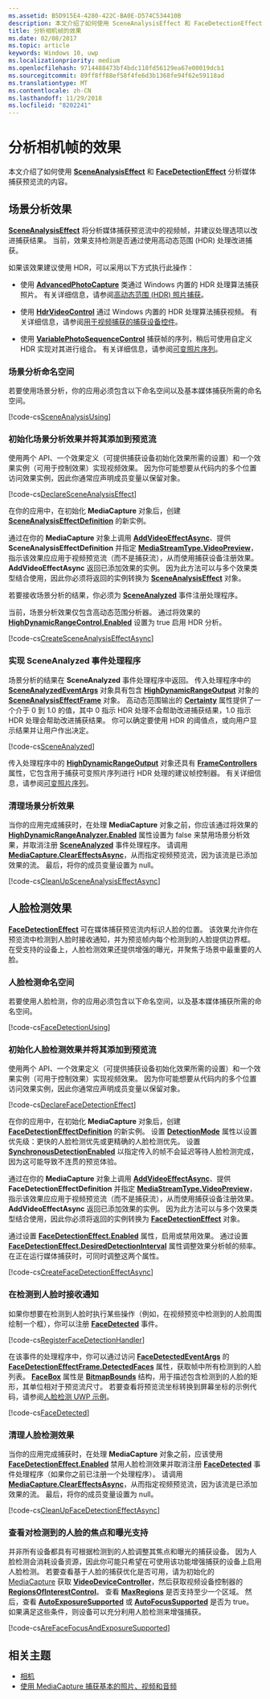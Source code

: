 ```yaml
---
ms.assetid: B5D915E4-4280-422C-BA0E-D574C534410B
description: 本文介绍了如何使用 SceneAnalysisEffect 和 FaceDetectionEffect 分析媒体捕获预览流的内容。
title: 分析相机帧的效果
ms.date: 02/08/2017
ms.topic: article
keywords: Windows 10, uwp
ms.localizationpriority: medium
ms.openlocfilehash: 9714488473bf4bdc118fd56129ea67e00019dcb1
ms.sourcegitcommit: 89ff8ff88ef58f4fe6d3b1368fe94f62e59118ad
ms.translationtype: MT
ms.contentlocale: zh-CN
ms.lasthandoff: 11/29/2018
ms.locfileid: "8202241"
---
```

# <a name="effects-for-analyzing-camera-frames"></a>分析相机帧的效果



本文介绍了如何使用 [**SceneAnalysisEffect**](https://msdn.microsoft.com/library/windows/apps/dn948902) 和 [**FaceDetectionEffect**](https://msdn.microsoft.com/library/windows/apps/dn948776) 分析媒体捕获预览流的内容。

## <a name="scene-analysis-effect"></a>场景分析效果

[**SceneAnalysisEffect**](https://msdn.microsoft.com/library/windows/apps/dn948902) 将分析媒体捕获预览流中的视频帧，并建议处理选项以改进捕获结果。 当前，效果支持检测是否通过使用高动态范围 (HDR) 处理改进捕获。

如果该效果建议使用 HDR，可以采用以下方式执行此操作：

-   使用 [**AdvancedPhotoCapture**](https://msdn.microsoft.com/library/windows/apps/mt181386) 类通过 Windows 内置的 HDR 处理算法捕获照片。 有关详细信息，请参阅[高动态范围 (HDR) 照片捕获](high-dynamic-range-hdr-photo-capture.md)。

-   使用 [**HdrVideoControl**](https://msdn.microsoft.com/library/windows/apps/dn926680) 通过 Windows 内置的 HDR 处理算法捕获视频。 有关详细信息，请参阅[用于视频捕获的捕获设备控件](capture-device-controls-for-video-capture.md)。

-   使用 [**VariablePhotoSequenceControl**](https://msdn.microsoft.com/library/windows/apps/dn640573) 捕获帧的序列，稍后可使用自定义 HDR 实现对其进行组合。 有关详细信息，请参阅[可变照片序列](variable-photo-sequence.md)。

### <a name="scene-analysis-namespaces"></a>场景分析命名空间

若要使用场景分析，你的应用必须包含以下命名空间以及基本媒体捕获所需的命名空间。

[!code-cs[SceneAnalysisUsing](./code/BasicMediaCaptureWin10/cs/MainPage.xaml.cs#SnippetSceneAnalysisUsing)]

### <a name="initialize-the-scene-analysis-effect-and-add-it-to-the-preview-stream"></a>初始化场景分析效果并将其添加到预览流

使用两个 API、一个效果定义（可提供捕获设备初始化效果所需的设置）和一个效果实例（可用于控制效果）实现视频效果。 因为你可能想要从代码内的多个位置访问效果实例，因此你通常应声明成员变量以保留对象。

[!code-cs[DeclareSceneAnalysisEffect](./code/BasicMediaCaptureWin10/cs/MainPage.xaml.cs#SnippetDeclareSceneAnalysisEffect)]

在你的应用中，在初始化 **MediaCapture** 对象后，创建 [**SceneAnalysisEffectDefinition**](https://msdn.microsoft.com/library/windows/apps/dn948903) 的新实例。

通过在你的 **MediaCapture** 对象上调用 [**AddVideoEffectAsync**](https://msdn.microsoft.com/library/windows/apps/dn878035)、提供 **SceneAnalysisEffectDefinition** 并指定 [**MediaStreamType.VideoPreview**](https://msdn.microsoft.com/library/windows/apps/br226640)，指示该效果应应用于视频预览流（而不是捕获流），从而使用捕获设备注册效果。 **AddVideoEffectAsync** 返回已添加效果的实例。 因为此方法可以与多个效果类型结合使用，因此你必须将返回的实例转换为 [**SceneAnalysisEffect**](https://msdn.microsoft.com/library/windows/apps/dn948902) 对象。

若要接收场景分析的结果，你必须为 [**SceneAnalyzed**](https://msdn.microsoft.com/library/windows/apps/dn948920) 事件注册处理程序。

当前，场景分析效果仅包含高动态范围分析器。 通过将效果的 [**HighDynamicRangeControl.Enabled**](https://msdn.microsoft.com/library/windows/apps/dn948827) 设置为 true 启用 HDR 分析。

[!code-cs[CreateSceneAnalysisEffectAsync](./code/BasicMediaCaptureWin10/cs/MainPage.xaml.cs#SnippetCreateSceneAnalysisEffectAsync)]

### <a name="implement-the-sceneanalyzed-event-handler"></a>实现 SceneAnalyzed 事件处理程序

场景分析的结果在 **SceneAnalyzed** 事件处理程序中返回。 传入处理程序中的 [**SceneAnalyzedEventArgs**](https://msdn.microsoft.com/library/windows/apps/dn948922) 对象具有包含 [**HighDynamicRangeOutput**](https://msdn.microsoft.com/library/windows/apps/dn948830) 对象的 [**SceneAnalysisEffectFrame**](https://msdn.microsoft.com/library/windows/apps/dn948907) 对象。 高动态范围输出的 [**Certainty**](https://msdn.microsoft.com/library/windows/apps/dn948833) 属性提供了一个介于 0 到 1.0 的值，其中 0 指示 HDR 处理不会帮助改进捕获结果，1.0 指示 HDR 处理会帮助改进捕获结果。 你可以确定要使用 HDR 的阈值点，或向用户显示结果并让用户作出决定。

[!code-cs[SceneAnalyzed](./code/BasicMediaCaptureWin10/cs/MainPage.xaml.cs#SnippetSceneAnalyzed)]

传入处理程序中的 [**HighDynamicRangeOutput**](https://msdn.microsoft.com/library/windows/apps/dn948830) 对象还具有 [**FrameControllers**](https://msdn.microsoft.com/library/windows/apps/dn948834) 属性，它包含用于捕获可变照片序列进行 HDR 处理的建议帧控制器。 有关详细信息，请参阅[可变照片序列](variable-photo-sequence.md)。

### <a name="clean-up-the-scene-analysis-effect"></a>清理场景分析效果

当你的应用完成捕获时，在处理 **MediaCapture** 对象之前，你应该通过将效果的 [**HighDynamicRangeAnalyzer.Enabled**](https://msdn.microsoft.com/library/windows/apps/dn948827) 属性设置为 false 来禁用场景分析效果，并取消注册 [**SceneAnalyzed**](https://msdn.microsoft.com/library/windows/apps/dn948920) 事件处理程序。 请调用 [**MediaCapture.ClearEffectsAsync**](https://msdn.microsoft.com/library/windows/apps/br226592)，从而指定视频预览流，因为该流是已添加效果的流。 最后，将你的成员变量设置为 null。

[!code-cs[CleanUpSceneAnalysisEffectAsync](./code/BasicMediaCaptureWin10/cs/MainPage.xaml.cs#SnippetCleanUpSceneAnalysisEffectAsync)]

## <a name="face-detection-effect"></a>人脸检测效果

[**FaceDetectionEffect**](https://msdn.microsoft.com/library/windows/apps/dn948776) 可在媒体捕获预览流内标识人脸的位置。 该效果允许你在预览流中检测到人脸时接收通知，并为预览帧内每个检测到的人脸提供边界框。 在受支持的设备上，人脸检测效果还提供增强的曝光，并聚焦于场景中最重要的人脸。

### <a name="face-detection-namespaces"></a>人脸检测命名空间

若要使用人脸检测，你的应用必须包含以下命名空间，以及基本媒体捕获所需的命名空间。

[!code-cs[FaceDetectionUsing](./code/BasicMediaCaptureWin10/cs/MainPage.xaml.cs#SnippetFaceDetectionUsing)]

### <a name="initialize-the-face-detection-effect-and-add-it-to-the-preview-stream"></a>初始化人脸检测效果并将其添加到预览流

使用两个 API、一个效果定义（可提供捕获设备初始化效果所需的设置）和一个效果实例（可用于控制效果）实现视频效果。 因为你可能想要从代码内的多个位置访问效果实例，因此你通常应声明成员变量以保留对象。

[!code-cs[DeclareFaceDetectionEffect](./code/BasicMediaCaptureWin10/cs/MainPage.xaml.cs#SnippetDeclareFaceDetectionEffect)]

在你的应用中，在初始化 **MediaCapture** 对象后，创建 [**FaceDetectionEffectDefinition**](https://msdn.microsoft.com/library/windows/apps/dn948778) 的新实例。 设置 [**DetectionMode**](https://msdn.microsoft.com/library/windows/apps/dn948781) 属性以设置优先级：更快的人脸检测优先或更精确的人脸检测优先。 设置 [**SynchronousDetectionEnabled**](https://msdn.microsoft.com/library/windows/apps/dn948786) 以指定传入的帧不会延迟等待人脸检测完成，因为这可能导致不连贯的预览体验。

通过在你的 **MediaCapture** 对象上调用 [**AddVideoEffectAsync**](https://msdn.microsoft.com/library/windows/apps/dn878035)、提供 **FaceDetectionEffectDefinition** 并指定 [**MediaStreamType.VideoPreview**](https://msdn.microsoft.com/library/windows/apps/br226640)，指示该效果应应用于视频预览流（而不是捕获流），从而使用捕获设备注册效果。 **AddVideoEffectAsync** 返回已添加效果的实例。 因为此方法可以与多个效果类型结合使用，因此你必须将返回的实例转换为 [**FaceDetectionEffect**](https://msdn.microsoft.com/library/windows/apps/dn948776) 对象。

通过设置 [**FaceDetectionEffect.Enabled**](https://msdn.microsoft.com/library/windows/apps/dn948818) 属性，启用或禁用效果。 通过设置 [**FaceDetectionEffect.DesiredDetectionInterval**](https://msdn.microsoft.com/library/windows/apps/dn948814) 属性调整效果分析帧的频率。 在正在运行媒体捕获时，可同时调整这两个属性。

[!code-cs[CreateFaceDetectionEffectAsync](./code/BasicMediaCaptureWin10/cs/MainPage.xaml.cs#SnippetCreateFaceDetectionEffectAsync)]

### <a name="receive-notifications-when-faces-are-detected"></a>在检测到人脸时接收通知

如果你想要在检测到人脸时执行某些操作（例如，在视频预览中检测到的人脸周围绘制一个框），你可以注册 [**FaceDetected**](https://msdn.microsoft.com/library/windows/apps/dn948820) 事件。

[!code-cs[RegisterFaceDetectionHandler](./code/BasicMediaCaptureWin10/cs/MainPage.xaml.cs#SnippetRegisterFaceDetectionHandler)]

在该事件的处理程序中，你可以通过访问 [**FaceDetectedEventArgs**](https://msdn.microsoft.com/library/windows/apps/dn948774) 的 [**FaceDetectionEffectFrame.DetectedFaces**](https://msdn.microsoft.com/library/windows/apps/dn948792) 属性，获取帧中所有检测到的人脸列表。 [**FaceBox**](https://msdn.microsoft.com/library/windows/apps/dn974126) 属性是 [**BitmapBounds**](https://msdn.microsoft.com/library/windows/apps/br226169) 结构，用于描述包含检测到的人脸的矩形，其单位相对于预览流尺寸。 若要查看将预览流坐标转换到屏幕坐标的示例代码，请参阅[人脸检测 UWP 示例](http://go.microsoft.com/fwlink/?LinkId=619486)。

[!code-cs[FaceDetected](./code/BasicMediaCaptureWin10/cs/MainPage.xaml.cs#SnippetFaceDetected)]

### <a name="clean-up-the-face-detection-effect"></a>清理人脸检测效果

当你的应用完成捕获时，在处理 **MediaCapture** 对象之前，应该使用 [**FaceDetectionEffect.Enabled**](https://msdn.microsoft.com/library/windows/apps/dn948818) 禁用人脸检测效果并取消注册 [**FaceDetected**](https://msdn.microsoft.com/library/windows/apps/dn948820) 事件处理程序（如果你之前已注册一个处理程序）。 请调用 [**MediaCapture.ClearEffectsAsync**](https://msdn.microsoft.com/library/windows/apps/br226592)，从而指定视频预览流，因为该流是已添加效果的流。 最后，将你的成员变量设置为 null。

[!code-cs[CleanUpFaceDetectionEffectAsync](./code/BasicMediaCaptureWin10/cs/MainPage.xaml.cs#SnippetCleanUpFaceDetectionEffectAsync)]

### <a name="check-for-focus-and-exposure-support-for-detected-faces"></a>查看对检测到的人脸的焦点和曝光支持

并非所有设备都具有可根据检测到的人脸调整其焦点和曝光的捕获设备。 因为人脸检测会消耗设备资源，因此你可能只希望在可使用该功能增强捕获的设备上启用人脸检测。 若要查看基于人脸的捕获优化是否可用，请为初始化的 [MediaCapture](capture-photos-and-video-with-mediacapture.md) 获取 [**VideoDeviceController**](https://msdn.microsoft.com/library/windows/apps/br226825)，然后获取视频设备控制器的 [**RegionsOfInterestControl**](https://msdn.microsoft.com/library/windows/apps/dn279064)。 查看 [**MaxRegions**](https://msdn.microsoft.com/library/windows/apps/dn279069) 是否支持至少一个区域。 然后，查看 [**AutoExposureSupported**](https://msdn.microsoft.com/library/windows/apps/dn279065) 或 [**AutoFocusSupported**](https://msdn.microsoft.com/library/windows/apps/dn279066) 是否为 true。 如果满足这些条件，则设备可以充分利用人脸检测来增强捕获。

[!code-cs[AreFaceFocusAndExposureSupported](./code/BasicMediaCaptureWin10/cs/MainPage.xaml.cs#SnippetAreFaceFocusAndExposureSupported)]

## <a name="related-topics"></a>相关主题

* [相机](camera.md)
* [使用 MediaCapture 捕获基本的照片、视频和音频](basic-photo-video-and-audio-capture-with-MediaCapture.md)
 

 





